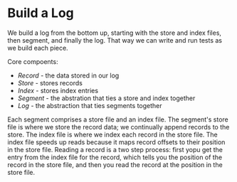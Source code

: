 # Build a Log

We build a log from the bottom up, starting with the store and index files, then segment, and finally the log. That way we can write and run tests as we build each piece.

Core compoents:

- *Record* - the data stored in our log
- *Store* - stores records
- *Index* - stores index entries
- *Segment* - the abstration that ties a store and index together
- *Log* - the abstraction that ties segments together

Each segment comprises a store file and an index file. The segment's store file is where we store the record data; we continually append records to the store. The index file is where we index each record in the store file. The index file speeds up reads because it maps record offsets to their position in the store file. Reading a record is a two step process: first yopu get the entry from the index file for the record, which tells you the position of the record in the store file, and then you read the record at the position in the store file.